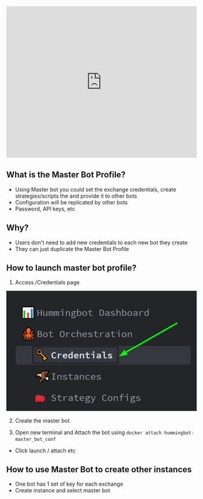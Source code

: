 <iframe style="width:100%; min-height:400px;" src="https://www.youtube.com/embed/MPQTnlDXPno?si=RaR0CIqOEeSJ9-m2" frameborder="0" allow="accelerometer; autoplay; encrypted-media; gyroscope; picture-in-picture" allowfullscreen></iframe>

## What is the Master Bot Profile?

* Using Master bot you could set the exchange credentials, create strategies/scripts the and provide it to other bots
* Configuration will be replicated by other bots
* Password, API keys, etc

## Why?

* Users don't need to add new credentials to each new bot they create
* They can just duplicate the Master Bot Profile

## How to launch master bot profile?

1. Access /Credentials page
    
![](./credentials.png)
    
2. Create the master bot

3. Open new terminal and Attach the bot using `docker attach hummingbot-master_bot_conf`

- Click launch / attach etc

## How to use Master Bot to create other instances

* One bot has 1 set of key for each exchange
* Create instance and select master bot


